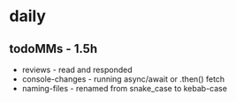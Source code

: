 # daily

## todoMMs - 1.5h
* reviews - read and responded
* console-changes - running async/await or .then() fetch
* naming-files - renamed from snake_case to kebab-case